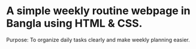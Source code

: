 # A simple weekly routine webpage in Bangla using HTML & CSS.
Purpose: To organize daily tasks clearly and make weekly planning easier.
